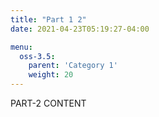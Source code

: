 ```yaml
---
title: "Part 1 2"
date: 2021-04-23T05:19:27-04:00

menu:
  oss-3.5:
    parent: 'Category 1'
    weight: 20
---
```


PART-2 CONTENT
